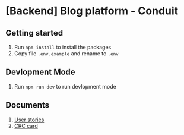 # [Backend] Blog platform - Conduit

## Getting started
1. Run `npm install` to install the packages
2. Copy file `.env.example` and rename to `.env`

## Devlopment Mode
1. Run `npm run dev` to run devlopment mode

## Documents
1. [User stories](UserStories.md)
2. [CRC card](CRC-card.png)

